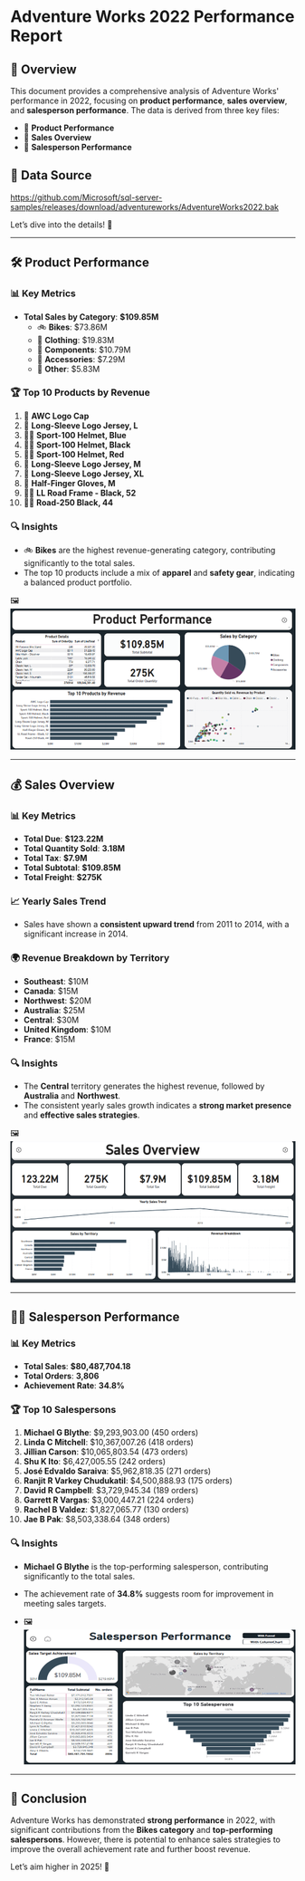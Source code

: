 ﻿# Adventure Works 2022 Performance Report 

## 📌 Overview
This document provides a comprehensive analysis of Adventure Works' performance in 2022, focusing on **product performance**, **sales overview**, and **salesperson performance**. The data is derived from three key files:  
- 📄 **Product Performance**  
- 📄 **Sales Overview**  
- 📄 **Salesperson Performance**  


## 📂 Data Source
https://github.com/Microsoft/sql-server-samples/releases/download/adventureworks/AdventureWorks2022.bak

Let’s dive into the details! 🚀

---

## 🛠️ Product Performance

### 📊 Key Metrics
- **Total Sales by Category**: **$109.85M**  
  - 🚲 **Bikes**: $73.86M  
  - 👕 **Clothing**: $19.83M  
  - 🔧 **Components**: $10.79M  
  - 🎽 **Accessories**: $7.29M  
  - 🧰 **Other**: $5.83M  

### 🏆 Top 10 Products by Revenue
1. 🧢 **AWC Logo Cap**  
2. 👕 **Long-Sleeve Logo Jersey, L**  
3. 🚴‍♂️ **Sport-100 Helmet, Blue**  
4. 🚴‍♂️ **Sport-100 Helmet, Black**  
5. 🚴‍♂️ **Sport-100 Helmet, Red**  
6. 👕 **Long-Sleeve Logo Jersey, M**  
7. 👕 **Long-Sleeve Logo Jersey, XL**  
8. 🧤 **Half-Finger Gloves, M**  
9. 🚴‍♂️ **LL Road Frame - Black, 52**  
10. 🚴‍♂️ **Road-250 Black, 44**  

### 🔍 Insights
- 🚲 **Bikes** are the highest revenue-generating category, contributing significantly to the total sales.  
- The top 10 products include a mix of **apparel** and **safety gear**, indicating a balanced product portfolio.  

🖼️ ![Sales-PerformanceAnalysis-AdventureWorks](Images/AdventureWorks-ProductPerformance.png)
  
---

## 💰 Sales Overview

### 📊 Key Metrics
- **Total Due**: **$123.22M**  
- **Total Quantity Sold**: **3.18M**  
- **Total Tax**: **$7.9M**  
- **Total Subtotal**: **$109.85M**  
- **Total Freight**: **$275K**  

### 📈 Yearly Sales Trend
- Sales have shown a **consistent upward trend** from 2011 to 2014, with a significant increase in 2014.  

### 🌍 Revenue Breakdown by Territory
- **Southeast**: $10M  
- **Canada**: $15M  
- **Northwest**: $20M  
- **Australia**: $25M  
- **Central**: $30M  
- **United Kingdom**: $10M  
- **France**: $15M  

### 🔍 Insights
- The **Central** territory generates the highest revenue, followed by **Australia** and **Northwest**.  
- The consistent yearly sales growth indicates a **strong market presence** and **effective sales strategies**.  


🖼️ ![Sales-PerformanceAnalysis-AdventureWorks](Images/AdventureWorks-SalesOverview.png)

---

## 👩‍💼 Salesperson Performance

### 📊 Key Metrics
- **Total Sales**: **$80,487,704.18**  
- **Total Orders**: **3,806**  
- **Achievement Rate**: **34.8%**  

### 🏆 Top 10 Salespersons
1. **Michael G Blythe**: $9,293,903.00 (450 orders)  
2. **Linda C Mitchell**: $10,367,007.26 (418 orders)  
3. **Jillian Carson**: $10,065,803.54 (473 orders)  
4. **Shu K Ito**: $6,427,005.55 (242 orders)  
5. **José Edvaldo Saraiva**: $5,962,818.35 (271 orders)  
6. **Ranjit R Varkey Chudukatil**: $4,500,888.93 (175 orders)  
7. **David R Campbell**: $3,729,945.34 (189 orders)  
8. **Garrett R Vargas**: $3,000,447.21 (224 orders)  
9. **Rachel B Valdez**: $1,827,065.77 (130 orders)  
10. **Jae B Pak**: $8,503,338.64 (348 orders)  

### 🔍 Insights
- **Michael G Blythe** is the top-performing salesperson, contributing significantly to the total sales.  
- The achievement rate of **34.8%** suggests room for improvement in meeting sales targets.  

- 🖼️ ![Sales-PerformanceAnalysis-AdventureWorks](Images/AdventureWorks-SalespersonPerformance.png)


---

## 🎯 Conclusion

Adventure Works has demonstrated **strong performance** in 2022, with significant contributions from the **Bikes category** and **top-performing salespersons**. However, there is potential to enhance sales strategies to improve the overall achievement rate and further boost revenue.  

Let’s aim higher in 2025! 🚀  
